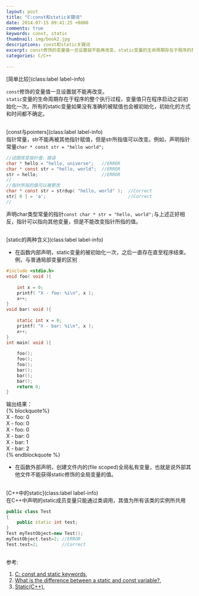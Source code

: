 ```yaml
---
layout: post  
title: "C:const和static关键词"  
date: 2014-07-15 09:41:25 +0800  
comments: true  
keywords: const, static  
thumbnail: img/book2.jpg
descriptions: const和static关键词  
excerpt: const修饰的变量值一旦设置就不能再改变。static变量的生命周期存在于程序的整个执行过程，变量值只在程序启动之前初始化一次。            
categories: C/C++  
  
---
```


[简单比较](class:label label-info)  
  
`const`修饰的变量值一旦设置就不能再改变。  
`static`变量的生命周期存在于程序的整个执行过程，变量值只在程序启动之前初始化一次。所有的static变量如果没有准确的被赋值也会被初始化，初始化的方式和时间都不确定。  
    
##  
    
[const与pointers](class:label label-info)  
指针常量，str不能再被其他指针赋值，但是str所指值可以改变。例如，声明指针常量`char * const str = "hello world";`  
```c
//试图改变指针值，错误
char * hello = "hello, universe";   //ERROR 
char * const str = "hello, world";  //ERROR 
str = hello;                        //ERROR
//
//指针所指的值可以被更改
char * const str = strdup( "hello, world" );  //Correct
str[ 0 ] = 'a';                               //Correct
//
```  
声明char类型常量的指针`const char * str = "hello, world";`与上述正好相反，指针可以指向其他变量，但是不能改变指针所指的值。  
  
##  
  
[static的两种含义](class:label label-info)  

- 在函数内部声明，static变量的被初始化一次，之后一直存在直至程序结束。例，与普通局部变量的区别  

``` c 
#include <stdio.h>
void foo( void ){
	
	int x = 0;
	printf( "X - foo: %i\n", x );
	x++;
}
void bar( void ){
	
	static int x = 0;
	printf( "X - bar: %i\n", x );
	x++;
}
int main( void ){
	
	foo();
	foo();
	foo();
	bar();
	bar();
	bar();
	return 0;
}
```  
输出结果：  
{% blockquote%}  
X - foo: 0  
X - foo: 0  
X - foo: 0  
X - bar: 0  
X - bar: 1  
X - bar: 2  
{% endblockquote %}  

- 在函数外部声明，创建文件内的(file scoped)全局私有变量，也就是说外部其他文件不能获得static修饰的全局变量的值。    
  
##  
  
[C++中的static](class:label label-info)  
在C++中声明的static成员变量只能通过类调用，其值为所有该类的实例所共用  
```c++
public class Test 
{ 
    public static int test;
}
Test myTestObject=new Test();
myTestObject.test=2; //ERROR
Test.test=2;         //Correct
```  
  
##    

参考:    

1. [C: const and static keywords][link1],  
2. [What is the difference between a static and const variable?][link2],  
3. [Static(C++)][link3],    
 
[link1]: http://stackoverflow.com/questions/2216239/what-is-the-difference-between-a-static-and-const-variable 

[link2]: http://www.noxeos.com/2011/07/29/c-const-static-keywords/

[link3]: http://msdn.microsoft.com/en-us/library/s1sb61xd%28VS.80%29.aspx
